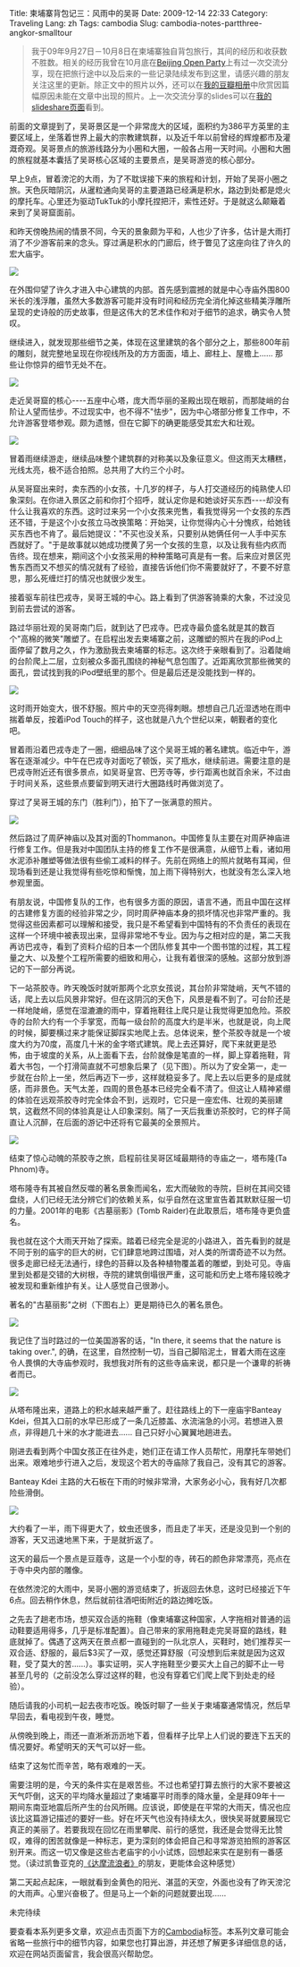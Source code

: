Title: 柬埔寨背包记三：风雨中的吴哥
Date: 2009-12-14 22:33
Category: Traveling
Lang: zh
Tags: cambodia
Slug: cambodia-notes-partthree-angkor-smalltour

>我于09年9月27日－10月8日在柬埔寨独自背包旅行，其间的经历和收获数不胜数。相关的经历我曾在10月底在[Beijing Open Party](http://www.beijing-open-party.org)上有过一次交流分享，现在把旅行途中以及后来的一些记录陆续发布到这里，请感兴趣的朋友关注这里的更新。除正文中的照片以外，还可以在[我的豆瓣相册](http://www.douban.com/photos/album/20098136/)中欣赏因篇幅原因未能在文章中出现的照片。上一次交流分享的slides可以在[我的slideshare页面](http://www.slideshare.net/CNBorn)看到。

前面的文章提到了，吴哥景区是一个非常庞大的区域，面积约为386平方英里的主要区域上，坐落着世界上最大的宗教建筑群，以及近千年以前曾经的辉煌都市及灌溉奇观。吴哥景点的旅游线路分为小圈和大圈，一般各占用一天时间。小圈和大圈的旅程就基本囊括了吴哥核心区域的主要景点，是吴哥游览的核心部分。

早上9点，冒着滂沱的大雨，为了不耽误接下来的旅程和计划，开始了吴哥小圈之旅。天色灰暗阴沉，从暹粒通向吴哥的主要道路已经满是积水，路边到处都是熄火的摩托车。心里还为驱动TukTuk的小摩托捏把汗，索性还好。于是就这么颠簸着来到了吴哥窟面前。

和昨天傍晚热闹的情景不同，今天的景象颇为平和，人也少了许多，估计是大雨打消了不少游客前来的念头。穿过满是积水的门廊后，终于瞥见了这座向往了许久的宏大庙宇。

![]({filename}/images/travel/cambodia/35-angkorwat_siemreap-thumb-320x161-31.jpg)

在外围仰望了许久才进入中心建筑的内部。首先感到震撼的就是中心寺庙外围800米长的浅浮雕，虽然大多数游客可能并没有时间和经历完全消化掉这些精美浮雕所呈现的史诗般的历史故事，但是这伟大的艺术佳作和对于细节的追求，确实令人赞叹。

继续进入，就发现那些细节之美，体现在这里建筑的各个部分之上，那些800年前的雕刻，就完整地呈现在你视线所及的方方面面，墙上、廊柱上、屋檐上......
那些让你惊异的细节无处不在。

![]({filename}/images/travel/cambodia/56-angkorwat_collection2_siemreap-thumb-640x432-55.jpg)

走近吴哥窟的核心----五座中心塔，庞大而华丽的圣殿出现在眼前，而那陡峭的台阶让人望而怯步。不过现实中，也不得不"怯步"，因为中心塔部分修复工作中，不允许游客登塔参观。颇为遗憾，但在它脚下的确更能感受其宏大和壮观。

![]({filename}/images/travel/cambodia/53-angkorwat_collection1_siemreap-thumb-640x432-52.jpg)

冒着雨继续游走，继续品味整个建筑群的对称美以及象征意义。但这雨天太糟糕，光线太亮，极不适合拍照。总共用了大约三个小时。

从吴哥窟出来时，卖东西的小女孩，十几岁的样子，与人打交道经历的纯熟使人印象深刻。在你进入景区之前和你打个招呼，就认定你是和她谈好买东西----却没有什么让我喜欢的东西。这时过来另一个小女孩来兜售，看我觉得另一个女孩的东西还不错，于是这个小女孩立马改换策略：开始哭，让你觉得内心十分愧疚，给她钱买东西也不肯了。最后她提议："不买也没关系，只要别从她俩任何一人手中买东西就好了。"于是故事就以她成功搅黄了另一个女孩的生意，以及让我有些内疚而告终。现在想来，期间这个小女孩采用的种种策略可真是有一套。后来应对景区兜售东西而又不想买的情况就有了经验，直接告诉他们你不需要就好了，不要不好意思，那么死缠烂打的情况也就很少发生。

接着驱车前往巴戎寺，吴哥王城的中心。路上看到了供游客骑乘的大象，不过没见到前去尝试的游客。

路过华丽壮观的吴哥南门后，就到达了巴戎寺。巴戎寺最负盛名就是其的数百个"高棉的微笑"雕塑了。在启程出发去柬埔寨之前，这雕塑的照片在我的iPod上面停留了数月之久，作为激励我去柬埔寨的标志。这次终于亲眼看到了。沿着陡峭的台阶爬上二层，立刻被众多面孔围绕的神秘气息包围了。近距离欣赏那些微笑的面孔，尝试找到我的iPod壁纸里的那个。但是最后还是没能找到一样的。

![]({filename}/images/travel/cambodia/37-bayon_siemreap-thumb-320x223-32.jpg)

这时雨开始变大，很不舒服。照片中的天空亮得刺眼。想想自己几近湿透地在雨中揣着单反，按着iPod Touch的样子，这也就是八九个世纪以来，朝觐者的变化吧。

冒着雨沿着巴戎寺走了一圈，细细品味了这个吴哥王城的著名建筑。临近中午，游客在逐渐减少。中午在巴戎寺对面吃了顿饭，买了瓶水，继续前进。需要注意的是巴戎寺附近还有很多景点，如吴哥皇宫、巴芳寺等，步行距离也就百余米，不过由于时间关系，这些景点要留到明天进行大圈路线时再做浏览了。

穿过了吴哥王城的东门（胜利门），拍下了一张满意的照片。

![]({filename}/images/travel/cambodia/45-victorygate_angkor_siemreap-thumb-320x214-44.jpg)

然后路过了周萨神庙以及其对面的Thommanon。中国修复队主要在对周萨神庙进行修复工作。但是我对中国团队主持的修复工作不是很满意，从细节上看，诸如用水泥添补雕塑等做法很有些偷工减料的样子。先前在网络上的照片就略有耳闻，但现场看到还是让我觉得有些吃惊和惭愧，加上雨下得特别大，也就没有怎么深入地参观里面。

有朋友说，中国修复队的工作，也有很多方面的原因，语言不通，而且中国在这样的古建修复方面的经验非常之少，同时周萨神庙本身的损坏情况也非常严重的。我觉得这些因素都可以理解和接受，我只是不希望看到中国特有的不负责任的表现在这样一个环境中被表现出来，显得非常地不专业。因为与之相对应的是，第二天我再访巴戎寺，看到了资料介绍的日本一个团队修复其中一个图书馆的过程，其工程量之大、以及整个工程所需要的细致和用心，让我有着很深的感触。这部分放到游记的下一部分再说。

下一站茶胶寺。昨天晚饭时就听那两个北京女孩说，其台阶非常陡峭，天气不错的话，爬上去以后风景非常好。但在这阴沉的天色下，风景是看不到了。可台阶还是一样地陡峭，感觉在湿漉漉的雨中，穿着拖鞋往上爬只是让我觉得更加危险。茶胶寺的台阶大约有一个手掌宽，而每一级台阶的高度大约是半米，也就是说，向上爬的时候，脚要横过来才能保证脚踩实地爬上去。总体说来，整个茶胶寺就是一个坡度大约为70度，高度几十米的金字塔式建筑。爬上去还算好，爬下来就更是恐怖，由于坡度的关系，从上面看下去，台阶就像是笔直的一样，脚上穿着拖鞋，背着大书包，一个打滑简直就不可想象后果了（见下图）。所以为了安全第一，走一步就在台阶上一坐，然后再迈下一步，这样就稳妥多了。爬上去以后更多的是成就感，而非景色。天气太差，四周的景色基本已经完全看不清了。但这让人精神紧绷的体验在远观茶胶寺时完全体会不到，远观时，它只是一座宏伟、壮观的美丽建筑，这截然不同的体验真是让人印象深刻。隔了一天后我重访茶胶时，它的样子简直让人沉醉，在后面的游记中还将有它最美的全景照片。

![]({filename}/images/travel/cambodia/47-takeo_siemreap-thumb-640x210-34.jpg)

结束了惊心动魄的茶胶寺之旅，启程前往吴哥区域最期待的寺庙之一，塔布隆(Ta Phnom)寺。

塔布隆寺有其被自然反噬的著名景象而闻名，宏大而破败的寺院，巨树在其间交错盘绕，人们已经无法分辨它们的依赖关系，似乎自然在这里宣告着其默默征服一切的力量。2001年的电影《古墓丽影》(Tomb Raider)在此取景后，塔布隆寺更负盛名。

我也就在这个大雨天开始了探索。踏着已经完全是泥的小路进入，首先看到的就是不同于别的庙宇的巨大的树，它们肆意地跨过围墙，对人类的所谓奇迹不以为然。很多走廊已经无法通行，绿色的苔藓以及各种植物覆盖着的雕塑，到处可见。寺庙里到处都是交错的大树根，寺院的建筑倒塌很严重，这可能和历史上塔布隆较晚才被发现和重新维护有关。让人感觉自己很渺小。

著名的"古墓丽影"之树（下图右上）更是期待已久的著名景色。

![]({filename}/images/travel/cambodia/42-taphnom_collection_siemreap-thumb-640x432-33.jpg)

我记住了当时路过的一位美国游客的话，"In there, it seems that the nature is taking over.", 的确，在这里，自然控制一切，当自己脚陷泥土，冒着大雨在这座令人畏惧的大寺庙参观时，我想我对所有的这些寺庙来说，都只是一个谦卑的祈祷者而已。

![]({filename}/images/travel/cambodia/50-entrance_taphnom_siemreap-thumb-320x214-49.jpg)

从塔布隆出来，道路上的积水越来越严重了。赶往路线上的下一座庙宇Banteay
Kdei，但其入口前的水早已形成了一条几近膝盖、水流湍急的小河。若想进入景点，非得趟几十米的水才能进去...... 自己只好小心翼翼地趟进去。

刚进去看到两个中国女孩正在往外走，她们正在请工作人员帮忙，用摩托车带她们出来。艰难地步行进入之后，发现这个若大的寺庙除了我自己，没有其它的游客。

Banteay Kdei 主路的大石板在下雨的时候非常滑，大家务必小心，我有好几次都险些滑倒。

![]({filename}/images/travel/cambodia/40-banteaykdei_siemreap-thumb-320x214-39.jpg)

大约看了一半，雨下得更大了，蚊虫还很多，而且走了半天，还是没见到一个别的游客，天又迅速地黑下来，于是就折返了。

这天的最后一个景点是豆蔻寺，这是一个小型的寺，砖石的颜色非常漂亮，亮点在于寺中央内部的雕像。

在依然滂沱的大雨中，吴哥小圈的游览结束了，折返回去休息，这时已经接近下午6点。回去稍作休息，然后就前往酒吧街附近的路边摊吃饭。

之先去了趟老市场，想买双合适的拖鞋（像柬埔寨这种国家，人字拖相对普通的运动鞋要适用得多，几乎是标准配置）。自己带来的家用拖鞋走完吴哥窟的路线，鞋底就掉了。偶遇了这两天在景点都一直碰到的一队北京人，买鞋时，她们推荐买一双合适、舒服的，最后$3买了一双，感觉还算舒服（可没想到后来就是因为这双鞋，受了莫大的苦......）。事实证明，买人字拖鞋至少要买大上自己的脚不止一号甚至几号的（之前没怎么穿过这样的鞋，也没有穿着它们爬上爬下到处走的经验）。

随后请我的小司机一起去夜市吃饭。晚饭时聊了一些关于柬埔寨通常情况，然后早早回去，看电视到午夜，睡觉。

从傍晚到晚上，雨还一直淅淅沥沥地下着，但看样子比早上人们说的要连下五天的情况要好。希望明天的天气可以好一些。

结束了这匆忙而辛苦，略有艰难的一天。

需要注明的是，今天的条件实在是艰苦些。不过也希望打算去旅行的大家不要被这天气吓倒，这天的平均降水量超过了柬埔寨平时雨季的降水量，全是拜09年十一期间东南亚地震后所产生的台风所赐。应该说，即使是在平常的大雨天，情况也应该比这篇游记描述的要好一些。好在坏天气也没有持续太久，很快吴哥就要展现它真正的美丽了。若要我现在回忆在雨里攀爬、前行的感觉，我还是会觉得无比赞叹，难得的困苦就像是一种标志，更为深刻的体会把自己和寻常游览拍照的游客区别开来。而这一切又像是这些古老庙宇的小小试炼，回想起来实在是别有一番感觉。（读过凯鲁亚克的[《达摩流浪者》](http://book.douban.com/subject/3151990/)的朋友，更能体会这种感觉）

第二天起点起床，一眼就看到金黄色的阳光、湛蓝的天空，外面也没有了昨天滂沱的大雨声。心里兴奋极了。但是马上一个新的问题就要出现......

未完待续

要查看本系列更多文章，欢迎点击页面下方的[Cambodia](http://cnborn.net/blog/tag/cambodia/)标签。本系列文章可能会省略一些旅行中的细节内容，如果您也打算出游，并还想了解更多详细信息的话，欢迎在网站页面留言，我会很高兴帮助您。
